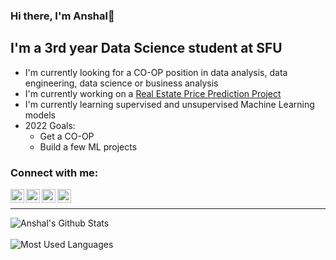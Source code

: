 ### Hi there, I'm Anshal👋

## I'm a 3rd year Data Science student at SFU
- I'm currently looking for a CO-OP position in data analysis, data engineering, data science or business analysis
- I'm currently working on a [Real Estate Price Prediction Project]
- I'm currently learning supervised and unsupervised Machine Learning models 
- 2022 Goals: 
  - Get a CO-OP
  - Build a few ML projects

### Connect with me:

[<img align ="left" alt = "Anshal Chopra" width = "22px" src = "https://cdn.jsdelivr.net/npm/simple-icons@v3/icons/linkedin.svg" />][Linkedin]
[<img align ="left" alt = "anshal_chopra" width = "22px" src = "https://cdn.jsdelivr.net/npm/simple-icons@v3/icons/instagram.svg" />][Instagram]
[<img align ="left" alt = "MVGICTURTLE" width = "22px" src = "https://cdn.jsdelivr.net/npm/simple-icons@v3/icons/twitter.svg" />][Twitter]
[<img align ="left" alt = "Anshal Chopra" width = "22px" src = "https://cdn.jsdelivr.net/npm/simple-icons@v3/icons/facebook.svg" />][Facebook]

<br />


[Linkedin]: https://www.linkedin.com/in/anshal-chopra-a5ab40201/
[Instagram]: https://www.instagram.com/anshal_chopra/
[Twitter]: https://twitter.com/MVGICTURTLE
[Facebook]: https://www.facebook.com/anshal.chopra.1
[Real Estate Price Prediction Project]: https://github.com/anshalc/Real-Estate-Price-Prediction

---

<img align = "left" alt="Anshal's Github Stats" src = "https://github-readme-stats.vercel.app/api?username=anshalc&show_icons=true&hide_border=true" />

<br />
<br />
<img align = "left" alt="Most Used Languages" src = "https://github-readme-stats.vercel.app/api/top-langs/?username=anshalc&layout=compact&show_icons=true&hide_border=true" />





